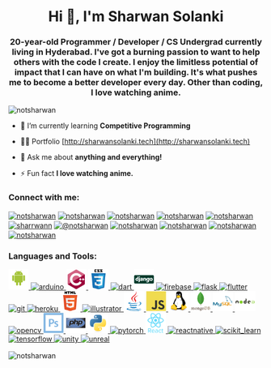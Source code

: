 <h1 align="center">Hi 👋, I'm Sharwan Solanki</h1>
<h3 align="center">20-year-old Programmer / Developer / CS Undergrad currently living in Hyderabad. I've got a burning passion to want to help others with the code I create. I enjoy the limitless potential of impact that I can have on what I'm building. It's what pushes me to become a better developer every day. Other than coding, I love watching anime.</h3>

<p align="left"> <img src="https://komarev.com/ghpvc/?username=notsharwan&label=Profile%20views&color=0e75b6&style=flat" alt="notsharwan" /> </p>

- 🌱 I’m currently learning **Competitive Programming**

- 👨‍💻 Portfolio [http://sharwansolanki.tech](http://sharwansolanki.tech)

- 💬 Ask me about **anything and everything!**

- ⚡ Fun fact **I love watching anime.**

<h3 align="left">Connect with me:</h3>
<p align="left">
<a href="https://codepen.io/notsharwan" target="blank"><img align="center" src="https://cdn.jsdelivr.net/npm/simple-icons@3.0.1/icons/codepen.svg" alt="notsharwan" height="30" width="40" /></a>
<a href="https://dev.to/notsharwan" target="blank"><img align="center" src="https://cdn.jsdelivr.net/npm/simple-icons@3.0.1/icons/dev-dot-to.svg" alt="notsharwan" height="30" width="40" /></a>
<a href="https://twitter.com/notsharwan" target="blank"><img align="center" src="https://cdn.jsdelivr.net/npm/simple-icons@3.0.1/icons/twitter.svg" alt="notsharwan" height="30" width="40" /></a>
<a href="https://linkedin.com/in/notsharwan" target="blank"><img align="center" src="https://cdn.jsdelivr.net/npm/simple-icons@3.0.1/icons/linkedin.svg" alt="notsharwan" height="30" width="40" /></a>
<a href="https://fb.com/notsharwan" target="blank"><img align="center" src="https://cdn.jsdelivr.net/npm/simple-icons@3.0.1/icons/facebook.svg" alt="notsharwan" height="30" width="40" /></a>
<a href="https://instagram.com/sharrwann" target="blank"><img align="center" src="https://cdn.jsdelivr.net/npm/simple-icons@3.0.1/icons/instagram.svg" alt="sharrwann" height="30" width="40" /></a>
<a href="https://medium.com/@notsharwan" target="blank"><img align="center" src="https://cdn.jsdelivr.net/npm/simple-icons@3.0.1/icons/medium.svg" alt="@notsharwan" height="30" width="40" /></a>
<a href="https://www.codechef.com/users/notsharwan" target="blank"><img align="center" src="https://cdn.jsdelivr.net/npm/simple-icons@3.1.0/icons/codechef.svg" alt="notsharwan" height="30" width="40" /></a>
<a href="https://www.hackerrank.com/notsharwan" target="blank"><img align="center" src="https://cdn.jsdelivr.net/npm/simple-icons@3.0.1/icons/hackerrank.svg" alt="notsharwan" height="30" width="40" /></a>
<a href="https://codeforces.com/profile/notsharwan" target="blank"><img align="center" src="https://cdn.jsdelivr.net/npm/simple-icons@3.0.1/icons/codeforces.svg" alt="notsharwan" height="30" width="40" /></a>
<a href="https://auth.geeksforgeeks.org/user/notsharwan" target="blank"><img align="center" src="https://cdn.jsdelivr.net/npm/simple-icons@3.0.1/icons/geeksforgeeks.svg" alt="notsharwan" height="30" width="40" /></a>
</p>

<h3 align="left">Languages and Tools:</h3>
<p align="left"> <a href="https://developer.android.com" target="_blank"> <img src="https://raw.githubusercontent.com/devicons/devicon/master/icons/android/android-original-wordmark.svg" alt="android" width="40" height="40"/> </a> <a href="https://www.arduino.cc/" target="_blank"> <img src="https://cdn.worldvectorlogo.com/logos/arduino-1.svg" alt="arduino" width="40" height="40"/> </a> <a href="https://www.w3schools.com/cpp/" target="_blank"> <img src="https://raw.githubusercontent.com/devicons/devicon/master/icons/cplusplus/cplusplus-original.svg" alt="cplusplus" width="40" height="40"/> </a> <a href="https://www.w3schools.com/css/" target="_blank"> <img src="https://raw.githubusercontent.com/devicons/devicon/master/icons/css3/css3-original-wordmark.svg" alt="css3" width="40" height="40"/> </a> <a href="https://dart.dev" target="_blank"> <img src="https://www.vectorlogo.zone/logos/dartlang/dartlang-icon.svg" alt="dart" width="40" height="40"/> </a> <a href="https://www.djangoproject.com/" target="_blank"> <img src="https://raw.githubusercontent.com/devicons/devicon/master/icons/django/django-original.svg" alt="django" width="40" height="40"/> </a> <a href="https://firebase.google.com/" target="_blank"> <img src="https://www.vectorlogo.zone/logos/firebase/firebase-icon.svg" alt="firebase" width="40" height="40"/> </a> <a href="https://flask.palletsprojects.com/" target="_blank"> <img src="https://www.vectorlogo.zone/logos/pocoo_flask/pocoo_flask-icon.svg" alt="flask" width="40" height="40"/> </a> <a href="https://flutter.dev" target="_blank"> <img src="https://www.vectorlogo.zone/logos/flutterio/flutterio-icon.svg" alt="flutter" width="40" height="40"/> </a> <a href="https://git-scm.com/" target="_blank"> <img src="https://www.vectorlogo.zone/logos/git-scm/git-scm-icon.svg" alt="git" width="40" height="40"/> </a> <a href="https://heroku.com" target="_blank"> <img src="https://www.vectorlogo.zone/logos/heroku/heroku-icon.svg" alt="heroku" width="40" height="40"/> </a> <a href="https://www.w3.org/html/" target="_blank"> <img src="https://raw.githubusercontent.com/devicons/devicon/master/icons/html5/html5-original-wordmark.svg" alt="html5" width="40" height="40"/> </a> <a href="https://www.adobe.com/in/products/illustrator.html" target="_blank"> <img src="https://www.vectorlogo.zone/logos/adobe_illustrator/adobe_illustrator-icon.svg" alt="illustrator" width="40" height="40"/> </a> <a href="https://www.java.com" target="_blank"> <img src="https://raw.githubusercontent.com/devicons/devicon/master/icons/java/java-original.svg" alt="java" width="40" height="40"/> </a> <a href="https://developer.mozilla.org/en-US/docs/Web/JavaScript" target="_blank"> <img src="https://raw.githubusercontent.com/devicons/devicon/master/icons/javascript/javascript-original.svg" alt="javascript" width="40" height="40"/> </a> <a href="https://www.linux.org/" target="_blank"> <img src="https://raw.githubusercontent.com/devicons/devicon/master/icons/linux/linux-original.svg" alt="linux" width="40" height="40"/> </a> <a href="https://www.mongodb.com/" target="_blank"> <img src="https://raw.githubusercontent.com/devicons/devicon/master/icons/mongodb/mongodb-original-wordmark.svg" alt="mongodb" width="40" height="40"/> </a> <a href="https://www.mysql.com/" target="_blank"> <img src="https://raw.githubusercontent.com/devicons/devicon/master/icons/mysql/mysql-original-wordmark.svg" alt="mysql" width="40" height="40"/> </a> <a href="https://nodejs.org" target="_blank"> <img src="https://raw.githubusercontent.com/devicons/devicon/master/icons/nodejs/nodejs-original-wordmark.svg" alt="nodejs" width="40" height="40"/> </a> <a href="https://opencv.org/" target="_blank"> <img src="https://www.vectorlogo.zone/logos/opencv/opencv-icon.svg" alt="opencv" width="40" height="40"/> </a> <a href="https://www.photoshop.com/en" target="_blank"> <img src="https://raw.githubusercontent.com/devicons/devicon/master/icons/photoshop/photoshop-line.svg" alt="photoshop" width="40" height="40"/> </a> <a href="https://www.php.net" target="_blank"> <img src="https://raw.githubusercontent.com/devicons/devicon/master/icons/php/php-original.svg" alt="php" width="40" height="40"/> </a> <a href="https://www.python.org" target="_blank"> <img src="https://raw.githubusercontent.com/devicons/devicon/master/icons/python/python-original.svg" alt="python" width="40" height="40"/> </a> <a href="https://pytorch.org/" target="_blank"> <img src="https://www.vectorlogo.zone/logos/pytorch/pytorch-icon.svg" alt="pytorch" width="40" height="40"/> </a> <a href="https://reactjs.org/" target="_blank"> <img src="https://raw.githubusercontent.com/devicons/devicon/master/icons/react/react-original-wordmark.svg" alt="react" width="40" height="40"/> </a> <a href="https://reactnative.dev/" target="_blank"> <img src="https://reactnative.dev/img/header_logo.svg" alt="reactnative" width="40" height="40"/> </a> <a href="https://scikit-learn.org/" target="_blank"> <img src="https://upload.wikimedia.org/wikipedia/commons/0/05/Scikit_learn_logo_small.svg" alt="scikit_learn" width="40" height="40"/> </a> <a href="https://www.tensorflow.org" target="_blank"> <img src="https://www.vectorlogo.zone/logos/tensorflow/tensorflow-icon.svg" alt="tensorflow" width="40" height="40"/> </a> <a href="https://unity.com/" target="_blank"> <img src="https://www.vectorlogo.zone/logos/unity3d/unity3d-icon.svg" alt="unity" width="40" height="40"/> </a> <a href="https://unrealengine.com/" target="_blank"> <img src="https://raw.githubusercontent.com/kenangundogan/fontisto/036b7eca71aab1bef8e6a0518f7329f13ed62f6b/icons/svg/brand/unreal-engine.svg" alt="unreal" width="40" height="40"/> </a> </p>

<p><img align="center" src="https://github-readme-stats.vercel.app/api/top-langs?username=notsharwan&show_icons=true&locale=en&layout=compact" alt="notsharwan" /></p>
